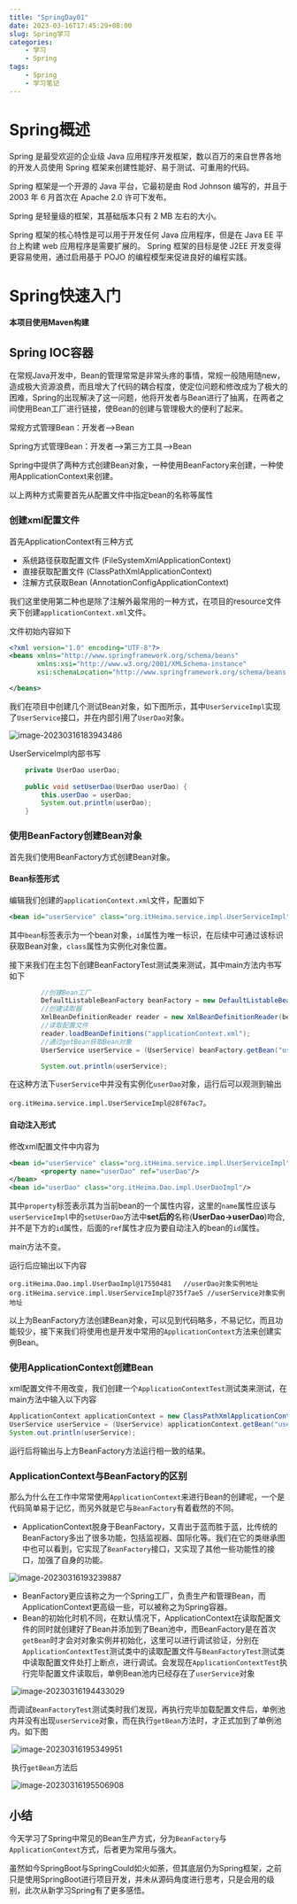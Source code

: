 ```yaml
---
title: "SpringDay01"
date: 2023-03-16T17:45:29+08:00
slug: Spring学习
categories:
    - 学习
    - Spring
tags:
    - Spring
    - 学习笔记
---
```


# Spring概述

Spring 是最受欢迎的企业级 Java 应用程序开发框架，数以百万的来自世界各地的开发人员使用 Spring 框架来创建性能好、易于测试、可重用的代码。

Spring 框架是一个开源的 Java 平台，它最初是由 Rod Johnson 编写的，并且于 2003 年 6 月首次在 Apache 2.0 许可下发布。

Spring 是轻量级的框架，其基础版本只有 2 MB 左右的大小。

Spring 框架的核心特性是可以用于开发任何 Java 应用程序，但是在 Java EE 平台上构建 web 应用程序是需要扩展的。 Spring 框架的目标是使 J2EE 开发变得更容易使用，通过启用基于 POJO 的编程模型来促进良好的编程实践。

# Spring快速入门

**本项目使用Maven构建** 

## Spring IOC容器

在常规Java开发中，Bean的管理常常是非常头疼的事情，常规一般随用随new，造成极大资源浪费，而且增大了代码的耦合程度，使定位问题和修改成为了极大的困难，Spring的出现解决了这一问题，他将开发者与Bean进行了抽离，在两者之间使用Bean工厂进行链接，使Bean的创建与管理极大的便利了起来。

常规方式管理Bean：开发者-->Bean

Spring方式管理Bean：开发者-->第三方工具-->Bean

Spring中提供了两种方式创建Bean对象，一种使用BeanFactory来创建，一种使用ApplicationContext来创建。

以上两种方式需要首先从配置文件中指定bean的名称等属性

### 创建xml配置文件

首先ApplicationContext有三种方式

- 系统路径获取配置文件 (FileSystemXmlApplicationContext)
- 直接获取配置文件 (ClassPathXmlApplicationContext)
- 注解方式获取Bean (AnnotationConfigApplicationContext)

我们这里使用第二种也是除了注解外最常用的一种方式，在项目的resource文件夹下创建`applicationContext.xml`文件。

文件初始内容如下

```xml
<?xml version="1.0" encoding="UTF-8"?>
<beans xmlns="http://www.springframework.org/schema/beans"
       xmlns:xsi="http://www.w3.org/2001/XMLSchema-instance"
       xsi:schemaLocation="http://www.springframework.org/schema/beans http://www.springframework.org/schema/beans/spring-beans.xsd">

</beans>
```

我们在项目中创建几个测试Bean对象，如下图所示，其中`UserServiceImpl`实现了`UserService`接口，并在内部引用了`UserDao`对象。

![image-20230316183943486](https://cdn.jsdelivr.net/gh/mnmnmssd/hexoBlogimg@master/2023/03/upgit_20230316_1678963189_image-20230316183943486.png)

UserServiceImpl内部书写

```java
    private UserDao userDao;
    
    public void setUserDao(UserDao userDao) {
        this.userDao = userDao;
        System.out.println(userDao);
    }
```



### 使用BeanFactory创建Bean对象

首先我们使用BeanFactory方式创建Bean对象。

#### Bean标签形式

编辑我们创建的`applicationContext.xml`文件，配置如下

```xml
<bean id="userService" class="org.itHeima.service.impl.UserServiceImpl" />
```

其中`bean`标签表示为一个bean对象，`id`属性为唯一标识，在后续中可通过该标识获取Bean对象，`class`属性为实例化对象位置。

接下来我们在主包下创建BeanFactoryTest测试类来测试，其中main方法内书写如下

```java
		//创建Bean工厂
        DefaultListableBeanFactory beanFactory = new DefaultListableBeanFactory();
        //创建读取器
        XmlBeanDefinitionReader reader = new XmlBeanDefinitionReader(beanFactory);
        //读取配置文件
        reader.loadBeanDefinitions("applicationContext.xml");
        //通过getBean获取Bean对象
        UserService userService = (UserService) beanFactory.getBean("userService");

        System.out.println(userService);
```

在这种方法下`userService`中并没有实例化`userDao`对象，运行后可以观测到输出

`org.itHeima.service.impl.UserServiceImpl@28f67ac7`。

#### 自动注入形式

修改xml配置文件中内容为

```xml
<bean id="userService" class="org.itHeima.service.impl.UserServiceImpl">
        <property name="userDao" ref="userDao"/>
</bean>
<bean id="userDao" class="org.itHeima.Dao.impl.UserDaoImpl"/>
```

其中`property`标签表示其为当前bean的一个属性内容，这里的`name`属性应该与`userServiceImpl`中的`setUserDao`方法中**set后的**名称(**UserDao->userDao**)吻合,并不是下方的`id`属性，后面的`ref`属性才应为要自动注入的bean的`id`属性。

main方法不变。

运行后应输出以下内容

```
org.itHeima.Dao.impl.UserDaoImpl@17550481   //userDao对象实例地址
org.itHeima.service.impl.UserServiceImpl@735f7ae5 //userService对象实例地址
```

以上为BeanFactory方法创建Bean对象，可以见到代码略多，不易记忆，而且功能较少，接下来我们将使用也是开发中常用的`ApplicationContext`方法来创建实例Bean。

### 使用ApplicationContext创建Bean

xml配置文件不用改变，我们创建一个`ApplicationContextTest`测试类来测试，在main方法中输入以下内容

```java
ApplicationContext applicationContext = new ClassPathXmlApplicationContext("applicationContext.xml");
UserService userService = (UserService) applicationContext.getBean("userService");
System.out.println(userService);
```

运行后将输出与上方BeanFactory方法运行相一致的结果。

### ApplicationContext与BeanFactory的区别

那么为什么在工作中常常使用`ApplicationContext`来进行Bean的创建呢，一个是代码简单易于记忆，而另外就是它与`BeanFactory`有着截然的不同。

- ApplicationContext脱身于BeanFactory，又青出于蓝而胜于蓝，比传统的BeanFactory多出了很多功能，包括监视器、国际化等。我们在它的类继承图中也可以看到，它实现了`BeanFactory`接口，又实现了其他一些功能性的接口，加强了自身的功能。

![image-20230316193239887](https://cdn.jsdelivr.net/gh/mnmnmssd/hexoBlogimg@master/2023/03/upgit_20230316_1678966398_appliactionContext继承关系图.png)

- BeanFactory更应该称之为一个Spring工厂，负责生产和管理Bean，而ApplicationContext更高级一些，可以被称之为Spring容器。
- Bean的初始化时机不同，在默认情况下，ApplicationContext在读取配置文件的同时就创建好了Bean并添加到了Bean池中，而BeanFactory是在首次`getBean`时才会对对象实例并初始化，这里可以进行调试验证，分别在`ApplicationContextTest`测试类中的读取配置文件与`BeanFactoryTest`测试类中读取配置文件处打上断点，进行调试。会发现在`ApplicationContextTest`执行完毕配置文件读取后，单例Bean池内已经存在了`userService`对象

​	![image-20230316194433029](https://cdn.jsdelivr.net/gh/mnmnmssd/hexoBlogimg@master/2023/03/upgit_20230316_1678967097_applicationContext加载Bean时机.png)

​	而调试`BeanFactoryTest`测试类时我们发现，再执行完毕加载配置文件后，单例池内并没有出现`userService`对象，而在执行`getBean`方法时，才正式加到了单例池内。如下图

​	![image-20230316195349951](https://cdn.jsdelivr.net/gh/mnmnmssd/hexoBlogimg@master/2023/03/upgit_20230316_1678968914_BeanFactory方法加载时机1.png)

​	执行`getBean`方法后

​	![image-20230316195506908](https://cdn.jsdelivr.net/gh/mnmnmssd/hexoBlogimg@master/2023/03/upgit_20230316_1678968904_BeanFactory方法加载时机2.png)

## 小结

今天学习了Spring中常见的Bean生产方式，分为`BeanFactory`与`ApplicationContext`方式，后者更为常用与强大。

虽然如今SpringBoot与SpringCould如火如荼，但其底层仍为Spring框架，之前只是使用SpringBoot进行项目开发，并未从源码角度进行思考，只是会用的级别，此次从新学习Spring有了更多感悟。
